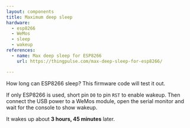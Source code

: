 ```yaml
---
layout: components
title: Maximum deep sleep
hardware:
  - esp8266
  - WeMos
  - sleep
  - wakeup
references:
  - name: Max deep sleep for ESP8266
    url: https://thingpulse.com/max-deep-sleep-for-esp8266/

---
```


How long can ESP8266 sleep? This firmware code will test it out.

If only ESP8266 is used, short pin `D0` to pin `RST` to enable wakeup. Then connect the USB power to a WeMos module, open the serial monitor and wait for the console to show wakeup.

It wakes up about **3 hours, 45 minutes** later.

